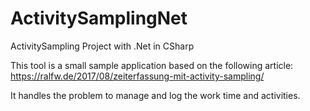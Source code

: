 # ActivitySamplingNet

ActivitySampling Project with .Net in CSharp

This tool is a small sample application based on the following article: https://ralfw.de/2017/08/zeiterfassung-mit-activity-sampling/

It handles the problem to manage and log the work time and activities.
